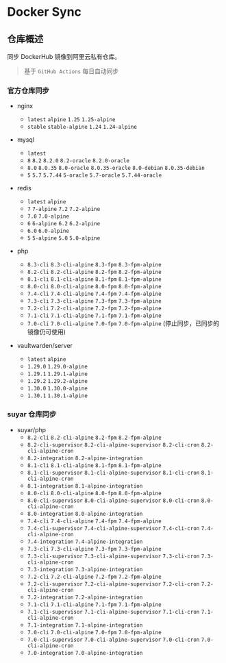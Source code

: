 # Docker Sync

## 仓库概述

同步 DockerHub 镜像到阿里云私有仓库。

> 基于 `GitHub Actions` 每日自动同步

### 官方仓库同步

- nginx
  - `latest` `alpine` `1.25` `1.25-alpine`
  - `stable` `stable-alpine` `1.24` `1.24-alpine`

- mysql
  - `latest`
  - `8` `8.2` `8.2.0` `8.2-oracle` `8.2.0-oracle`
  - `8.0` `8.0.35` `8.0-oracle` `8.0.35-oracle` `8.0-debian` `8.0.35-debian`
  - `5` `5.7` `5.7.44` `5-oracle` `5.7-oracle` `5.7.44-oracle`

- redis
  - `latest` `alpine`
  - `7` `7-alpine` `7.2` `7.2-alpine`
  - `7.0` `7.0-alpine` 
  - `6` `6-alpine` `6.2` `6.2-alpine`
  - `6.0` `6.0-alpine`
  - `5` `5-alpine` `5.0` `5.0-alpine`

- php
  - `8.3-cli` `8.3-cli-alpine` `8.3-fpm` `8.3-fpm-alpine`
  - `8.2-cli` `8.2-cli-alpine` `8.2-fpm` `8.2-fpm-alpine`
  - `8.1-cli` `8.1-cli-alpine` `8.1-fpm` `8.1-fpm-alpine`
  - `8.0-cli` `8.0-cli-alpine` `8.0-fpm` `8.0-fpm-alpine`
  - `7.4-cli` `7.4-cli-alpine` `7.4-fpm` `7.4-fpm-alpine`
  - `7.3-cli` `7.3-cli-alpine` `7.3-fpm` `7.3-fpm-alpine`
  - `7.2-cli` `7.2-cli-alpine` `7.2-fpm` `7.2-fpm-alpine`
  - `7.1-cli` `7.1-cli-alpine` `7.1-fpm` `7.1-fpm-alpine`
  - `7.0-cli` `7.0-cli-alpine` `7.0-fpm` `7.0-fpm-alpine` (停止同步，已同步的镜像仍可使用)

- vaultwarden/server
  - `latest` `alpine`
  - `1.29.0` `1.29.0-alpine`
  - `1.29.1` `1.29.1-alpine`
  - `1.29.2` `1.29.2-alpine`
  - `1.30.0` `1.30.0-alpine`
  - `1.30.1` `1.30.1-alpine`

### suyar 仓库同步

- suyar/php
  - `8.2-cli` `8.2-cli-alpine` `8.2-fpm` `8.2-fpm-alpine`
  - `8.2-cli-supervisor` `8.2-cli-alpine-supervisor` `8.2-cli-cron` `8.2-cli-alpine-cron`
  - `8.2-integration` `8.2-alpine-integration`
  - `8.1-cli` `8.1-cli-alpine` `8.1-fpm` `8.1-fpm-alpine`
  - `8.1-cli-supervisor` `8.1-cli-alpine-supervisor` `8.1-cli-cron` `8.1-cli-alpine-cron`
  - `8.1-integration` `8.1-alpine-integration`
  - `8.0-cli` `8.0-cli-alpine` `8.0-fpm` `8.0-fpm-alpine`
  - `8.0-cli-supervisor` `8.0-cli-alpine-supervisor` `8.0-cli-cron` `8.0-cli-alpine-cron`
  - `8.0-integration` `8.0-alpine-integration`
  - `7.4-cli` `7.4-cli-alpine` `7.4-fpm` `7.4-fpm-alpine`
  - `7.4-cli-supervisor` `7.4-cli-alpine-supervisor` `7.4-cli-cron` `7.4-cli-alpine-cron`
  - `7.4-integration` `7.4-alpine-integration`
  - `7.3-cli` `7.3-cli-alpine` `7.3-fpm` `7.3-fpm-alpine`
  - `7.3-cli-supervisor` `7.3-cli-alpine-supervisor` `7.3-cli-cron` `7.3-cli-alpine-cron`
  - `7.3-integration` `7.3-alpine-integration`
  - `7.2-cli` `7.2-cli-alpine` `7.2-fpm` `7.2-fpm-alpine`
  - `7.2-cli-supervisor` `7.2-cli-alpine-supervisor` `7.2-cli-cron` `7.2-cli-alpine-cron`
  - `7.2-integration` `7.2-alpine-integration`
  - `7.1-cli` `7.1-cli-alpine` `7.1-fpm` `7.1-fpm-alpine`
  - `7.1-cli-supervisor` `7.1-cli-alpine-supervisor` `7.1-cli-cron` `7.1-cli-alpine-cron`
  - `7.1-integration` `7.1-alpine-integration`
  - `7.0-cli` `7.0-cli-alpine` `7.0-fpm` `7.0-fpm-alpine`
  - `7.0-cli-supervisor` `7.0-cli-alpine-supervisor` `7.0-cli-cron` `7.0-cli-alpine-cron`
  - `7.0-integration` `7.0-alpine-integration`
